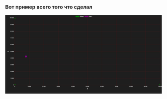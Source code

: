 ### Вот пример всего того что сделал 


![Image alt](https://github.com/Q1va/Loran/blob/main/ScreenShots/1.jpg)

